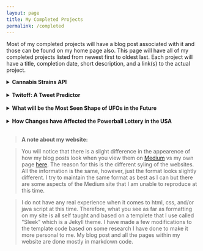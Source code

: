 ```yaml
---
layout: page
title: My Completed Projects
permalink: /completed
---
```


Most of my completed projects will have a blog post associated with it and those can be found on my home page also. This page will have all of my completed projects listed from newest first to oldest last. Each project will have a title, completion date, short description, and a link(s) to the actual project.



<details>
  <summary><strong>Cannabis Strains API</strong></summary><br>
    <img style="padding-left: 20px" src="/assets/img/posts/Cannabis_API_screenshot.jpg" width="100%" height="75%"><br>
      <ul>
      <p><em>Completed:</em> October 29, 2020</p>
      <p>This project was the first one where I worked with a team. I was in unit 3 at Lambda at the time and we were tasked with creating the API to connect front end to the database and the predictive NLP model, which was created by our DS unit 4 person. There was 2 DS unit 3 students, 1 DS unit 4 student, and 6 WEB students that participated in the creatation of the entire website.
      </p>
      <strong>Links:</strong><br>
        <ul>
          <li>You can find the project that the DS team created <a href="https://strains-cannabis.herokuapp.com/" target="_blank">here</a>.</li>
          <li>The <a href="https://strains-cannabis.herokuapp.com/redoc" target="_blank">docs</a> for our API.</li>
          <li>I also have a blog post discussing this project <a href="https://joannemiddour.com/Cannabis_Strains_API/">here</a>.</li>
          <li>You can also see the completed website that the WEB team created <a href="https://medcabinent.netlify.app/index.html" target="_blank">here</a>.</li>
          <li>If you go to the <a href="https://medcabinent.netlify.app/about.html" target="_blank">"about"</a> page you can see everyone that worked on this project.</li>
          <li>Look at our code on <a href="https://github.com/Build-Week-Med-Cabinent-4/data-science" target="_blank">Github</a>.</li>
        </ul>
      </ul>
</details><br>



<details>
  <summary><strong>Twitoff: A Tweet Predictor</strong></summary><br>
    <img style="padding-left: 30px" src="/assets/img/posts/Twit-off_screenshot.jpg" width="100%" height="75%"><br>
      <ul>
      <p><em>Completed:</em> October 10, 2020</p>
      <p>This project was something that we created over a 2 week period within Unit 3 at Lambda. This is something that we worked on as a class and then added our own individual code to in order to personalize it. We used Flask to create the app and basic html code that I later researched and modified. We also deployed this app to Heruko. A lot of this project was working on learning how to debug problems while also learning how to create an app that anyone can access and use.
      </p>
      <strong>Links:</strong><br>
        <ul>
          <li>You can find my project <a href="https://twit-off-jmiddour.herokuapp.com/" target="_blank">here</a>.</li>
          <li>I also have a blog post discussing this project <a href="https://joannemiddour.com/Twitoff_app/">here</a></li>
        </ul>
      </ul>
</details><br>



<details>
  <summary><strong>What will be the Most Seen Shape of UFOs in the Future</strong></summary><br>
    <img style="padding-left: 30px" src="/assets/img/posts/UFO.jpg" width="100%" height="75%"><br>
      <ul>
      <p><em>Completed:</em> August 27, 2020</p>
      <p>This was my second project on my path to being a Data Scientist. This was my Unit 2 Build Week project at Lambda. The goal on this project was to put into practice what we have learned throughout the unit which was Predicitive Modeling. This unit included learning about linear modeling, how to compete in a Kaggle challenge, and applied modeling. The reason why I chose UFOs was because the reporting of UFOs has always fasinated me. Some of the data that the research revealed surprised me and there was some that were not very surprising at all.
      </p>
      <strong>Links:</strong><br>
        <ul>
          <li>You can find this project <a href="https://joannemiddour.com/Most-Seen_UFOs/">here</a> on my site.</li> 
          <li>I also have it posted on <a href="https://medium.com/@magical_satin_seal_239/what-will-be-the-most-seen-shape-of-ufos-in-the-future-fa5a4f2b5d0e" target="_blank">Medium</a>.</li>
        </ul>
      </ul>
</details><br>



<details>
  <summary><strong>How Changes have Affected the Powerball Lottery in the USA</strong></summary><br>
    <img style="padding-left: 30px" src="/assets/img/posts/powerball_banner.jpg" width="100%" height="50%"><br>
      <ul>
      <p><em>Completed:</em> June 25, 2020</p>
      <p>This was the first project I ever did on the path to being a Data Scientist. This was my Unit 1 Build Week project at Lambda. The goal on this project was to put into practice what we have learned for that unit which was Statistics Fundamentals. This unit included learning about data wrangling and storytelling, statistical tests and experiments, and linear algebra. The reason why I chose the Powerball was because I have been curious for a while about how the changes have affected the chances of winning over the years. Some of the data that the research revealed surprised me and there was some that were not very surprising at all.
      </p>
      <strong>Links:</strong><br>
        <ul>
          <li>You can find this project <a href="https://joannemiddour.com/PB-Changes-Results/">here</a> on my site.</li>
          <li>I also have it posted on <a href="https://medium.com/@magical_satin_seal_239/how-changes-have-affected-the-powerball-lottery-in-the-usa-81d80952a128" target="_blank">Medium</a>.</li>
        </ul>
      </ul>
</details><br>



> **A note about my website:**  

>  You will notice that there is a slight difference in the appearence of how my blog posts look when you view them on [Medium](https://medium.com/@magical_satin_seal_239) vs my own page [here](https://joannemiddour.com/). The reason for this is the different syling of the websites. All the information is the same, however, just the format looks slightly different. I try to maintain the same format as best as I can but there are some aspects of the Medium site that I am unable to reproduce at this time.  
  
>  I do not have any real experience when it comes to html, css, and/or java script at this time. Therefore, what you see as far as formatting on my site is all self taught and based on a templete that I use called "Sleek" which is a Jekyll theme. I have made a few modifications to the template code based on some research I have done to make it more personal to me. My blog post and all the pages within my website are done mostly in markdown code.
